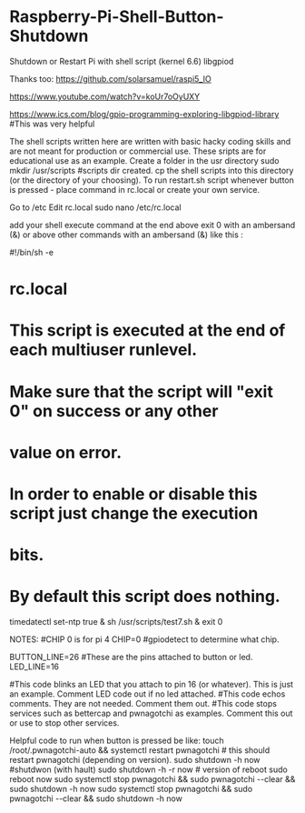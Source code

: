 # Raspberry-Pi-Shell-Button-Shutdown
Shutdown or Restart Pi with shell script (kernel 6.6) libgpiod

Thanks too:
https://github.com/solarsamuel/raspi5_IO

https://www.youtube.com/watch?v=koUr7oOyUXY

https://www.ics.com/blog/gpio-programming-exploring-libgpiod-library #This was very helpful

The shell scripts written here are written with basic hacky coding skills and are not meant for production or commercial use.  These sripts are for educational use as an example.
Create a folder in the usr directory
sudo mkdir /usr/scripts #scripts dir created.
cp the shell scripts into this directory (or the directory of your choosing).
To run restart.sh script whenever button is pressed - place command in rc.local or create your own service.

Go to /etc
Edit rc.local
sudo nano /etc/rc.local

add your shell execute command at the end above exit 0 with an ambersand (&) or above other commands with an ambersand (&)
like this :

#!/bin/sh -e
#
# rc.local
#
# This script is executed at the end of each multiuser runlevel.
# Make sure that the script will "exit 0" on success or any other
# value on error.
#
# In order to enable or disable this script just change the execution
# bits.
#
# By default this script does nothing.

timedatectl set-ntp true &
sh /usr/scripts/test7.sh &
exit 0

NOTES:
#CHIP 0 is for pi 4 
CHIP=0  #gpiodetect to determine what chip.

BUTTON_LINE=26 #These are the pins attached to button or led.
LED_LINE=16

#This code blinks an LED that you attach to pin 16 (or whatever). This is just an example. Comment LED code out if no led attached.
#This code echos comments.  They are not needed.  Comment them out.
#This code stops services such as bettercap and pwnagotchi as examples.  Comment this out or use to stop other services.

Helpful code to run when button is pressed be like: 
touch /root/.pwnagotchi-auto && systemctl restart pwnagotchi # this should restart pwnagotchi (depending on version).
sudo shutdown -h now #shutdwon (with hault)
sudo shutdown -h -r now # version of reboot
sudo reboot now
sudo systemctl stop pwnagotchi && sudo pwnagotchi --clear && sudo shutdown -h now
sudo systemctl stop pwnagotchi && sudo pwnagotchi --clear && sudo shutdown -h now
